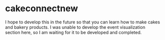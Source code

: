 # cakeconnectnew

I hope to develop this in the future so that you can learn how to make cakes and bakery products.
I was unable to develop the event visualization section here, so I am waiting for it to be developed and completed.
